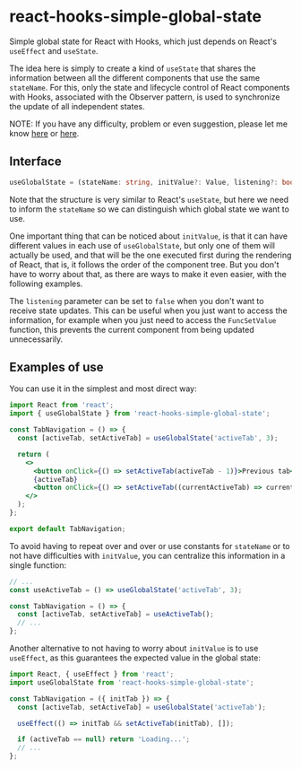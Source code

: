 # react-hooks-simple-global-state

Simple global state for React with Hooks, which just depends on React's `useEffect` and `useState`.

The idea here is simply to create a kind of `useState` that shares the information between all the different components that use the same `stateName`. For this, only the state and lifecycle control of React components with Hooks, associated with the Observer pattern, is used to synchronize the update of all independent states.

NOTE: If you have any difficulty, problem or even suggestion, please let me know [here](https://github.com/ayrtoneverton/react-hooks-simple-global-state/issues) or [here](https://github.com/ayrtoneverton/react-hooks-simple-global-state/discussions).

## Interface

```ts
useGlobalState = (stateName: string, initValue?: Value, listening?: boolean = true) => [Value, FuncSetValue];
```

Note that the structure is very similar to React's `useState`, but here we need to inform the `stateName` so we can distinguish which global state we want to use.

One important thing that can be noticed about `initValue`, is that it can have different values in each use of `useGlobalState`, but only one of them will actually be used, and that will be the one executed first during the rendering of React, that is, it follows the order of the component tree. But you don't have to worry about that, as there are ways to make it even easier, with the following examples.

The `listening` parameter can be set to `false` when you don't want to receive state updates. This can be useful when you just want to access the information, for example when you just need to access the `FuncSetValue` function, this prevents the current component from being updated unnecessarily.

## Examples of use

You can use it in the simplest and most direct way:
```jsx
import React from 'react';
import { useGlobalState } from 'react-hooks-simple-global-state';

const TabNavigation = () => {
  const [activeTab, setActiveTab] = useGlobalState('activeTab', 3);

  return (
    <>
      <button onClick={() => setActiveTab(activeTab - 1)}>Previous tab</button>
      {activeTab}
      <button onClick={() => setActiveTab((currentActiveTab) => currentActiveTab + 1)}>Next tab</button>
    </>
  );
};

export default TabNavigation;
```

To avoid having to repeat over and over or use constants for `stateName` or to not have difficulties with `initValue`, you can centralize this information in a single function:
```jsx
// ...
const useActiveTab = () => useGlobalState('activeTab', 3);

const TabNavigation = () => {
  const [activeTab, setActiveTab] = useActiveTab();
  // ...
};
```

Another alternative to not having to worry about `initValue` is to use `useEffect`, as this guarantees the expected value in the global state:
```jsx
import React, { useEffect } from 'react';
import useGlobalState from 'react-hooks-simple-global-state';

const TabNavigation = ({ initTab }) => {
  const [activeTab, setActiveTab] = useGlobalState('activeTab');

  useEffect(() => initTab && setActiveTab(initTab), []);

  if (activeTab == null) return 'Loading...';
  // ...
};
```
